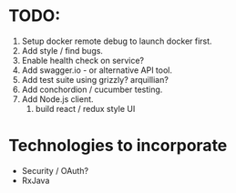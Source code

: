 # TODO:
  
  1. Setup docker remote debug to launch docker first.
  1. Add style / find bugs.
  1. Enable health check on service?
  1. Add swagger.io - or alternative API tool.
  1. Add test suite using grizzly? arquillian?
  1. Add conchordion / cucumber testing.
  1. Add Node.js client.
     1. build react / redux style UI
     
# Technologies to incorporate

- Security / OAuth?
- RxJava
